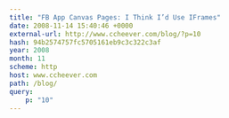 ```yaml
---
title: "FB App Canvas Pages: I Think I’d Use IFrames"
date: 2008-11-14 15:40:46 +0000
external-url: http://www.ccheever.com/blog/?p=10
hash: 94b2574757fc5705161eb9c3c322c3af
year: 2008
month: 11
scheme: http
host: www.ccheever.com
path: /blog/
query:
    p: "10"
---
```



